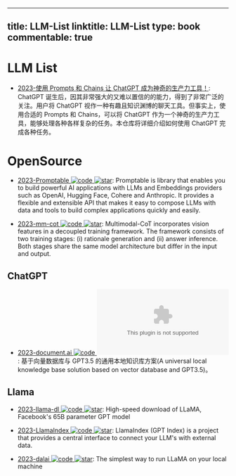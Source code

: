 
---
title: LLM-List
linktitle: LLM-List
type: book
commentable: true
---

# LLM List

- [2023-使用 Prompts 和 Chains 让 ChatGPT 成为神奇的生产力工具！](https://github.com/howl-anderson/unlocking-the-power-of-llms): ChatGPT 诞生后，因其非常强大的又难以置信的的能力，得到了非常广泛的关注。用户将 ChatGPT 视作一种有趣且知识渊博的聊天工具。但事实上，使用合适的 Prompts 和 Chains，可以将 ChatGPT 作为一个神奇的生产力工具，能够处理各种各样复杂的任务。本仓库将详细介绍如何使用 ChatGPT 完成各种任务。

# OpenSource

- [2023-Promptable ![code](https://ng-tech.icu/assets/code.svg) ![star](https://img.shields.io/github/stars/cfortuner/promptable)](https://github.com/cfortuner/promptable): Promptable is library that enables you to build powerful AI applications with LLMs and Embeddings providers such as OpenAI, Hugging Face, Cohere and Anthropic. It provides a flexible and extensible API that makes it easy to compose LLMs with data and tools to build complex applications quickly and easily.

- [2023-mm-cot ![code](https://ng-tech.icu/assets/code.svg) ![star](https://img.shields.io/github/stars/amazon-science/mm-cot)](https://github.com/amazon-science/mm-cot): Multimodal-CoT incorporates vision features in a decoupled training framework. The framework consists of two training stages: (i) rationale generation and (ii) answer inference. Both stages share the same model architecture but differ in the input and output.

## ChatGPT

- [2023-document.ai ![code](https://ng-tech.icu/assets/code.svg) ![star](https://img.shields.io/github/stars/GanymedeNil/document.ai)](https://github.com/GanymedeNil/document.ai): 基于向量数据库与 GPT3.5 的通用本地知识库方案(A universal local knowledge base solution based on vector database and GPT3.5)。

## Llama

- [2023-llama-dl ![code](https://ng-tech.icu/assets/code.svg) ![star](https://img.shields.io/github/stars/shawwn/llama-dl)](https://github.com/shawwn/llama-dl): High-speed download of LLaMA, Facebook's 65B parameter GPT model

- [2023-LlamaIndex ![code](https://ng-tech.icu/assets/code.svg) ![star](https://img.shields.io/github/stars/jerryjliu/llama_index)](https://github.com/jerryjliu/llama_index): LlamaIndex (GPT Index) is a project that provides a central interface to connect your LLM's with external data.

- [2023-dalai ![code](https://ng-tech.icu/assets/code.svg) ![star](https://img.shields.io/github/stars/cocktailpeanut/dalai)](https://github.com/cocktailpeanut/dalai): The simplest way to run LLaMA on your local machine

    